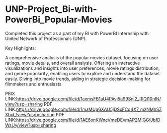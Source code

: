 # UNP-Project_Bi-with-PowerBi_Popular-Movies

Completed this project as a part of my BI with PowerBI Internship with United Network of Professionals (UNP).

Key Highlights:

A comprehensive analysis of the popular movies dataset, focusing on user ratings, movie details, and overall analysis.
Offering an interactive visualizations and insights into user preferences, movie ratings distribution, and genre popularity, enabling users to explore and understand the dataset easily.
Diving into movie trends, aiding in strategic decision-making for filmmakers and enthusiasts.

PBIX LINK:https://drive.google.com/file/d/1aemsFB1aU4PAvi5a99Snl2_RIQI10nIN/view?usp=sharing
PDF LINK:https://drive.google.com/file/d/1maMUg6XAU5jDSxFCd4X7_mzNMhSZXbxL/view?usp=sharing
PDF LINK:https://drive.google.com/file/d/1AE6onKWncVmeDEvmAP2MIGGfJbfDWsUy/view?usp=sharing
